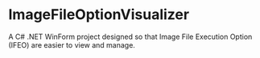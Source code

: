 # ImageFileOptionVisualizer
A C# .NET WinForm project designed so that Image File Execution Option (IFEO) are easier to view and manage.
